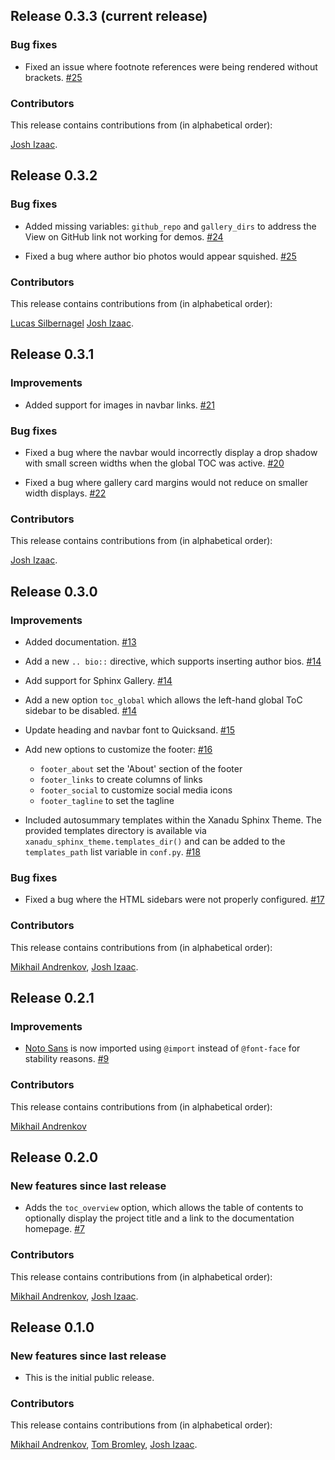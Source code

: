 ## Release 0.3.3 (current release)

### Bug fixes

* Fixed an issue where footnote references were being rendered without brackets.
  [#25](https://github.com/XanaduAI/xanadu-sphinx-theme/pull/25)

### Contributors

This release contains contributions from (in alphabetical order):

[Josh Izaac](https://github.com/josh146).

## Release 0.3.2

### Bug fixes

* Added missing variables: `github_repo` and `gallery_dirs` to address the View on GitHub link not working for demos.
  [#24](https://github.com/XanaduAI/xanadu-sphinx-theme/pull/24)

* Fixed a bug where author bio photos would appear squished. [#25](https://github.com/XanaduAI/xanadu-sphinx-theme/pull/25)

### Contributors

This release contains contributions from (in alphabetical order):

[Lucas Silbernagel](https://github.com/LucasSilbernagel)
[Josh Izaac](https://github.com/josh146).

## Release 0.3.1

### Improvements

* Added support for images in navbar links. [#21](https://github.com/XanaduAI/xanadu-sphinx-theme/pull/21)

### Bug fixes

* Fixed a bug where the navbar would incorrectly display a drop shadow
  with small screen widths when the global TOC was active.
  [#20](https://github.com/XanaduAI/xanadu-sphinx-theme/pull/20)

* Fixed a bug where gallery card margins would not reduce on smaller
  width displays. [#22](https://github.com/XanaduAI/xanadu-sphinx-theme/pull/22)

### Contributors

This release contains contributions from (in alphabetical order):

[Josh Izaac](https://github.com/josh146).

## Release 0.3.0

### Improvements

* Added documentation. [#13](https://github.com/XanaduAI/xanadu-sphinx-theme/pull/13)

* Add a new `.. bio::` directive, which supports inserting author bios. [#14](https://github.com/XanaduAI/xanadu-sphinx-theme/pull/14)

* Add support for Sphinx Gallery. [#14](https://github.com/XanaduAI/xanadu-sphinx-theme/pull/14)

* Add a new option `toc_global` which allows the left-hand global ToC sidebar
  to be disabled. [#14](https://github.com/XanaduAI/xanadu-sphinx-theme/pull/14)

* Update heading and navbar font to Quicksand. [#15](https://github.com/XanaduAI/xanadu-sphinx-theme/pull/15)

* Add new options to customize the footer: [#16](https://github.com/XanaduAI/xanadu-sphinx-theme/pull/16)

  - `footer_about` set the 'About' section of the footer
  - `footer_links` to create columns of links
  - `footer_social` to customize social media icons
  - `footer_tagline` to set the tagline

* Included autosummary templates within the Xanadu Sphinx Theme.
  The provided templates directory is available via
  `xanadu_sphinx_theme.templates_dir()` and can be added to the
  `templates_path` list variable in `conf.py`.
  [#18](https://github.com/XanaduAI/xanadu-sphinx-theme/pull/18)

### Bug fixes

* Fixed a bug where the HTML sidebars were not properly configured. [#17](https://github.com/XanaduAI/xanadu-sphinx-theme/pull/17)

### Contributors

This release contains contributions from (in alphabetical order):

[Mikhail Andrenkov](https://github.com/Mandrenkov),
[Josh Izaac](https://github.com/josh146).

## Release 0.2.1

### Improvements

* [Noto Sans](https://fonts.google.com/noto/specimen/Noto+Sans) is now imported
  using `@import` instead of `@font-face` for stability reasons.
  [#9](https://github.com/XanaduAI/xanadu-sphinx-theme/pull/9)

### Contributors

This release contains contributions from (in alphabetical order):

[Mikhail Andrenkov](https://github.com/Mandrenkov)

## Release 0.2.0

### New features since last release

* Adds the `toc_overview` option, which allows the table of contents to
  optionally display the project title and a link to the documentation
  homepage. [#7](https://github.com/XanaduAI/xanadu-sphinx-theme/pull/7)

### Contributors

This release contains contributions from (in alphabetical order):

[Mikhail Andrenkov](https://github.com/Mandrenkov),
[Josh Izaac](https://github.com/josh146).

## Release 0.1.0

### New features since last release

* This is the initial public release.

### Contributors

This release contains contributions from (in alphabetical order):

[Mikhail Andrenkov](https://github.com/Mandrenkov),
[Tom Bromley](https://github.com/trbromley),
[Josh Izaac](https://github.com/josh146).
